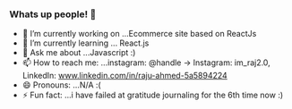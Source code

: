 ### Whats up people! 👋

- 🔭 I’m currently working on ...Ecommerce site based on ReactJs
- 🌱 I’m currently learning ... React.js
- 💬 Ask me about ...Javascript :)
- 📫 How to reach me: ...instagram: @handle → Instagram: im_raj2.0, LinkedIn: www.linkedin.com/in/raju-ahmed-5a5894224
- 😄 Pronouns: ...N/A :(
- ⚡ Fun fact: ...i have failed at gratitude journaling for the 6th time now :)
